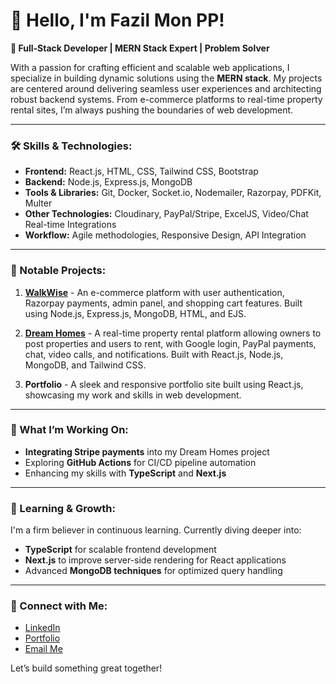 # 👋 Hello, I'm Fazil Mon PP!

**🚀 Full-Stack Developer | MERN Stack Expert | Problem Solver**

With a passion for crafting efficient and scalable web applications, I specialize in building dynamic solutions using the **MERN stack**. My projects are centered around delivering seamless user experiences and architecting robust backend systems. From e-commerce platforms to real-time property rental sites, I’m always pushing the boundaries of web development.

---

### 🛠️ Skills & Technologies:
- **Frontend:** React.js, HTML, CSS, Tailwind CSS, Bootstrap
- **Backend:** Node.js, Express.js, MongoDB
- **Tools & Libraries:** Git, Docker, Socket.io, Nodemailer, Razorpay, PDFKit, Multer
- **Other Technologies:** Cloudinary, PayPal/Stripe, ExcelJS, Video/Chat Real-time Integrations
- **Workflow:** Agile methodologies, Responsive Design, API Integration

---

### 📌 Notable Projects:
1. **[WalkWise](https://github.com/fazil8848/WalkWise)** - An e-commerce platform with user authentication, Razorpay payments, admin panel, and shopping cart features. Built using Node.js, Express.js, MongoDB, HTML, and EJS.
   
2. **[Dream Homes](https://github.com/fazil8848/DreamHomes)** - A real-time property rental platform allowing owners to post properties and users to rent, with Google login, PayPal payments, chat, video calls, and notifications. Built with React.js, Node.js, MongoDB, and Tailwind CSS.

3. **Portfolio** - A sleek and responsive portfolio site built using React.js, showcasing my work and skills in web development.

---

### 🌟 What I’m Working On:
- **Integrating Stripe payments** into my Dream Homes project
- Exploring **GitHub Actions** for CI/CD pipeline automation
- Enhancing my skills with **TypeScript** and **Next.js**

---

### 🌱 Learning & Growth:
I'm a firm believer in continuous learning. Currently diving deeper into:
- **TypeScript** for scalable frontend development
- **Next.js** to improve server-side rendering for React applications
- Advanced **MongoDB techniques** for optimized query handling

---

### 🔗 Connect with Me:
- [LinkedIn](https://www.linkedin.com/in/fazilmonpp)
- [Portfolio](https://fazilmonpp.com)
- [Email Me](mailto:fazilofficial05@gmail.com)

Let’s build something great together!
